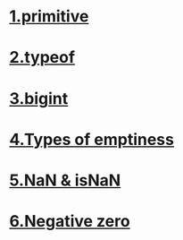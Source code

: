 # [1.primitive](./markdown/1.primitve%20types/1.markdown.md)
# [2.typeof](./markdown/typeof/2.typeOf.md)
# [3.bigint](./markdown/3.bigint/bigint.md)
# [4.Types of emptiness](./markdown/4.kinds%20of%20emptiness/emptiness.md)
# [5.NaN & isNaN](./markdown/5.NaN/Nan.md)
# [6.Negative zero](./markdown/6.negative%20zero/zero.md)